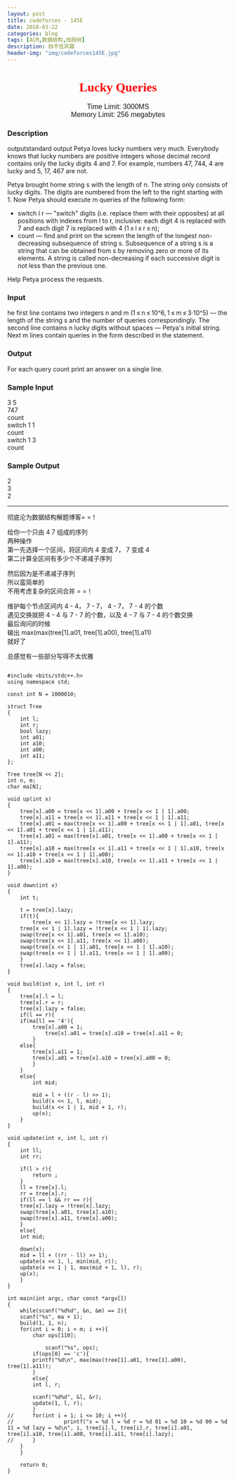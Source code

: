 ```yaml
---
layout: post
title: codeforces - 145E
date: 2018-03-22
categories: blog
tags: [ACM,数据结构,线段树]
description: 挡不住风霜
header-img: "img/codeforces145E.jpg"
---
```





<center><h1><font face="verdana" color="red"> Lucky Queries </font></h1></center>

<center><font size="3" face="arial"> Time Limit: 3000MS </font></center>	 
<center><font size="3" face="arial"> Memory Limit: 256 megabytes </font></center>	 	



### Description

outputstandard output
Petya loves lucky numbers very much. Everybody knows that lucky numbers are positive integers whose decimal record contains only the lucky digits 4 and 7. For example, numbers 47, 744, 4 are lucky and 5, 17, 467 are not.

Petya brought home string s with the length of n. The string only consists of lucky digits. The digits are numbered from the left to the right starting with 1. Now Petya should execute m queries of the following form:

- switch l r — "switch" digits (i.e. replace them with their opposites) at all positions with indexes from l to r, inclusive: each digit 4 is replaced with 7 and each digit 7 is replaced with 4 (1 ≤ l ≤ r ≤ n);
- count — find and print on the screen the length of the longest non-decreasing subsequence of string s.
Subsequence of a string s is a string that can be obtained from s by removing zero or more of its elements. A string is called non-decreasing if each successive digit is not less than the previous one.

Help Petya process the requests.

### Input

he first line contains two integers n and m (1 ≤ n ≤ 10^6, 1 ≤ m ≤ 3·10^5) — the length of the string s and the number of queries correspondingly. The second line contains n lucky digits without spaces — Petya's initial string. Next m lines contain queries in the form described in the statement.

### Output

For each query count print an answer on a single line.

### Sample Input

3 5<br>
747<br>
count<br>
switch 1 1<br>
count<br>
switch 1 3<br>
count<br>

### Sample Output

2<br>
3<br>
2<br>



***
彻底沦为数据结构解题博客= =！<br>

给你一个只由 4 7 组成的序列<br>
两种操作<br>
第一先选择一个区间，将区间内 4 变成 7， 7 变成 4<br>
第二计算全区间有多少个不递减子序列<br>


然后因为是不递减子序列<br>
所以蛮简单的<br>
不用考虑复杂的区间合并 = =！<br>

维护每个节点区间内 4 - 4， 7 - 7， 4 - 7， 7 - 4 的个数<br>
遇见交换就把 4 - 4 与 7 - 7 的个数，以及 4 - 7 与 7 - 4 的个数交换<br>
最后询问的时候<br>
输出 max(max(tree[1].a01, tree[1].a00), tree[1].a11)<br>
就好了<br>

总感觉有一些部分写得不太优雅<br>



<pre><code>
#include &lt;bits/stdc++.h&gt;
using namespace std;

const int N = 1000010;

struct Tree
{
    int l;
    int r;
    bool lazy;
    int a01;
    int a10;
    int a00;
    int a11;
};

Tree tree[N << 2];
int n, m;
char ma[N];

void up(int x)
{
    tree[x].a00 = tree[x << 1].a00 + tree[x << 1 | 1].a00;
    tree[x].a11 = tree[x << 1].a11 + tree[x << 1 | 1].a11;
    tree[x].a01 = max(tree[x << 1].a00 + tree[x << 1 | 1].a01, tree[x << 1].a01 + tree[x << 1 | 1].a11);
    tree[x].a01 = max(tree[x].a01, tree[x << 1].a00 + tree[x << 1 | 1].a11);
    tree[x].a10 = max(tree[x << 1].a11 + tree[x << 1 | 1].a10, tree[x << 1].a10 + tree[x << 1 | 1].a00);
    tree[x].a10 = max(tree[x].a10, tree[x << 1].a11 + tree[x << 1 | 1].a00);
}

void down(int x)
{
    int t;

    t = tree[x].lazy;
    if(t){
    	tree[x << 1].lazy = !tree[x << 1].lazy;
	tree[x << 1 | 1].lazy = !tree[x << 1 | 1].lazy;
	swap(tree[x << 1].a01, tree[x << 1].a10);
	swap(tree[x << 1].a11, tree[x << 1].a00);
	swap(tree[x << 1 | 1].a01, tree[x << 1 | 1].a10);
	swap(tree[x << 1 | 1].a11, tree[x << 1 | 1].a00);
    }
    tree[x].lazy = false;
}

void build(int x, int l, int r)
{
    tree[x].l = l;
    tree[x].r = r;
    tree[x].lazy = false;
    if(l == r){
	if(ma[l] == '4'){
	    tree[x].a00 = 1;
       	    tree[x].a01 = tree[x].a10 = tree[x].a11 = 0;
    	}
	else{
	    tree[x].a11 = 1;
	    tree[x].a01 = tree[x].a10 = tree[x].a00 = 0;
	    }
	}
    else{
        int mid;

        mid = l + ((r - l) >> 1);
        build(x << 1, l, mid);
        build(x << 1 | 1, mid + 1, r);
        up(x);
    }
}

void update(int x, int l, int r)
{
    int ll;
    int rr;

    if(l > r){
    	return ;
    }
    ll = tree[x].l;
    rr = tree[x].r;
    if(ll == l && rr == r){
	tree[x].lazy = !tree[x].lazy;
	swap(tree[x].a01, tree[x].a10);
	swap(tree[x].a11, tree[x].a00);
    }
    else{
	int mid;

	down(x);
	mid = ll + ((rr - ll) >> 1);
	update(x << 1, l, min(mid, r));
	update(x << 1 | 1, max(mid + 1, l), r);
	up(x);
    }
}

int main(int argc, char const *argv[])
{
    while(scanf("%d%d", &n, &m) == 2){
	scanf("%s", ma + 1);
	build(1, 1, n);
	for(int i = 0; i < m; i ++){
	    char ops[110];

    	    scanf("%s", ops);
	    if(ops[0] == 'c'){
		printf("%d\n", max(max(tree[1].a01, tree[1].a00), tree[1].a11));
	    }
	    else{
		int l, r;

		scanf("%d%d", &l, &r);
		update(1, l, r);
	    }
//	    for(int i = 1; i <= 10; i ++){
//                printf("x = %d l = %d r = %d 01 = %d 10 = %d 00 = %d 11 = %d lazy = %d\n", i, tree[i].l, tree[i].r, tree[i].a01, tree[i].a10, tree[i].a00, tree[i].a11, tree[i].lazy);
//	    }
	}
    }

    return 0;
}
